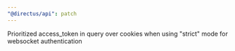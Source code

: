 ```yaml
---
"@directus/api": patch
---
```


Prioritized access_token in query over cookies when using "strict" mode for websocket authentication
